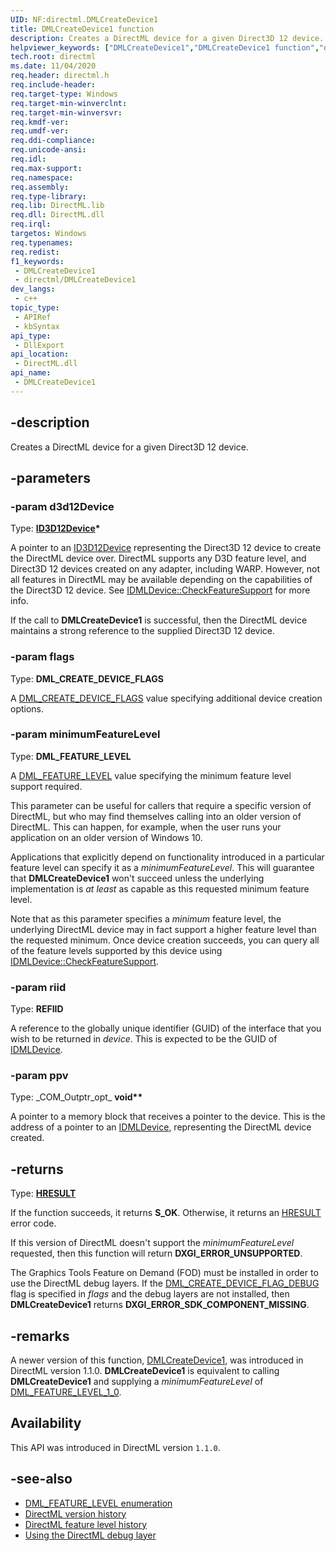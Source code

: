 ```yaml
---
UID: NF:directml.DMLCreateDevice1
title: DMLCreateDevice1 function
description: Creates a DirectML device for a given Direct3D 12 device.
helpviewer_keywords: ["DMLCreateDevice1","DMLCreateDevice1 function","direct3d12.dmlcreatedevice1","directml/DMLCreateDevice1"]
tech.root: directml
ms.date: 11/04/2020
req.header: directml.h
req.include-header: 
req.target-type: Windows
req.target-min-winverclnt: 
req.target-min-winversvr: 
req.kmdf-ver: 
req.umdf-ver: 
req.ddi-compliance: 
req.unicode-ansi: 
req.idl: 
req.max-support: 
req.namespace: 
req.assembly: 
req.type-library: 
req.lib: DirectML.lib
req.dll: DirectML.dll
req.irql: 
targetos: Windows
req.typenames: 
req.redist: 
f1_keywords:
 - DMLCreateDevice1
 - directml/DMLCreateDevice1
dev_langs:
 - c++
topic_type:
 - APIRef
 - kbSyntax
api_type:
 - DllExport
api_location:
 - DirectML.dll
api_name:
 - DMLCreateDevice1
---
```


## -description

Creates a DirectML device for a given Direct3D 12 device.

## -parameters

### -param d3d12Device

Type: <b><a href="/windows/win32/api/d3d12/nn-d3d12-id3d12device">ID3D12Device</a>*</b>

A pointer to an [ID3D12Device](/windows/win32/api/d3d12/nn-d3d12-id3d12device) representing the Direct3D 12 device to create the DirectML device over. DirectML supports any D3D feature level, and Direct3D 12 devices created on any adapter, including WARP. However, not all features in DirectML may be available depending on the capabilities of the Direct3D 12 device. See [IDMLDevice::CheckFeatureSupport](/windows/win32/api/directml/nf-directml-idmldevice-checkfeaturesupport) for more info.

If the call to **DMLCreateDevice1** is successful, then the DirectML device maintains a strong reference to the supplied Direct3D 12 device.

### -param flags

Type: <b>DML_CREATE_DEVICE_FLAGS</b>

A [DML_CREATE_DEVICE_FLAGS](/windows/win32/api/directml/ne-directml-dml_create_device_flags) value specifying additional device creation options.

### -param minimumFeatureLevel

Type: <b>DML_FEATURE_LEVEL</b>

A [DML_FEATURE_LEVEL](/windows/win32/api/directml/ne-directml-dml_feature_level) value specifying the minimum feature level support required.

This parameter can be useful for callers that require a specific version of DirectML, but who may find themselves calling into an older version of DirectML. This can happen, for example, when the user runs your application on an older version of Windows 10.

Applications that explicitly depend on functionality introduced in a particular feature level can specify it as a *minimumFeatureLevel*. This will guarantee that **DMLCreateDevice1** won't succeed unless the underlying implementation is *at least* as capable as this requested minimum feature level.

Note that as this parameter specifies a *minimum* feature level, the underlying DirectML device may in fact support a higher feature level than the requested minimum. Once device creation succeeds, you can query all of the feature levels supported by this device using [IDMLDevice::CheckFeatureSupport](/windows/win32/api/directml/nf-directml-idmldevice-checkfeaturesupport).

### -param riid

Type: <b>REFIID</b>

A reference to the globally unique identifier (GUID) of the interface that you wish to be returned in <i>device</i>. This is expected to be the GUID of [IDMLDevice](/windows/win32/api/directml/nn-directml-idmldevice).

### -param ppv

Type: \_COM\_Outptr\_opt\_ <b>void**</b>

A pointer to a memory block that receives a pointer to the device. This is the address of a pointer to an [IDMLDevice](/windows/win32/api/directml/nn-directml-idmldevice), representing  the DirectML device created.

## -returns

Type: [**HRESULT**](/windows/desktop/winprog/windows-data-types)

If the function succeeds, it returns <b>S_OK</b>. Otherwise, it returns an [HRESULT](/windows/desktop/winprog/windows-data-types) error code.

If this version of DirectML doesn't support the *minimumFeatureLevel* requested, then this function will return **DXGI_ERROR_UNSUPPORTED**.

The Graphics Tools Feature on Demand (FOD) must be installed in order to use the DirectML debug layers. If the [DML_CREATE_DEVICE_FLAG_DEBUG](/windows/win32/api/directml/ne-directml-dml_create_device_flags) flag is specified in *flags* and the debug layers are not installed, then **DMLCreateDevice1** returns **DXGI_ERROR_SDK_COMPONENT_MISSING**.

## -remarks

A newer version of this function, [DMLCreateDevice1](/windows/win32/api/directml/nf-directml-dmlcreatedevice1), was introduced in DirectML version 1.1.0. **DMLCreateDevice1** is equivalent to calling **DMLCreateDevice1** and supplying a *minimumFeatureLevel* of [DML_FEATURE_LEVEL_1_0](/windows/win32/api/directml/ne-directml-dml_feature_level).

## Availability

This API was introduced in DirectML version `1.1.0`.

## -see-also
* [DML_FEATURE_LEVEL enumeration](/windows/win32/api/directml/ne-directml-dml_feature_level)
* [DirectML version history](/windows/ai/directml/dml-version-history)
* [DirectML feature level history](/windows/ai/directml/dml-feature_level-history)    
* [Using the DirectML debug layer](/windows/ai/directml/dml-debug-layer)

